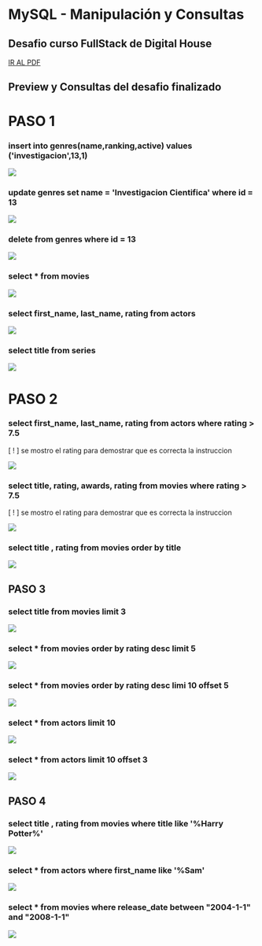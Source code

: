 # MySQL - Manipulación y Consultas
## Desafio curso FullStack de Digital House

<a href="https://github.com/Kaiael24/DB_Modelos-Consultas/blob/master/Desafio/manipulacionConsultas.pdf">IR AL PDF</a>

   
## Preview y Consultas del desafio finalizado
# PASO 1
### insert    into    genres(name,ranking,active)    values ('investigacion',13,1)
<img src="https://github.com/Kaiael24/DB_Modelos-Consultas/blob/master/images/1.1.PNG">

### update    genres     set name = 'Investigacion Cientifica'   where id = 13 
<img src="https://github.com/Kaiael24/DB_Modelos-Consultas/blob/master/images/1.2.PNG">
  
### delete from genres    where id = 13  
<img src="https://github.com/Kaiael24/DB_Modelos-Consultas/blob/master/images/1.3.PNG">
  
### select * from movies
<img src="https://github.com/Kaiael24/DB_Modelos-Consultas/blob/master/images/1.4.PNG">
  
### select first_name, last_name, rating    from actors
<img src="https://github.com/Kaiael24/DB_Modelos-Consultas/blob/master/images/1.5.PNG">
  

### select title    from series   
<img src="https://github.com/Kaiael24/DB_Modelos-Consultas/blob/master/images/1.6.PNG">
  
# PASO 2

### select first_name, last_name, rating    from actors    where rating > 7.5
[ ! ] se mostro el rating para demostrar que es correcta la instruccion   

<img src="https://github.com/Kaiael24/DB_Modelos-Consultas/blob/master/images/2.1.PNG">
  
  
### select title, rating, awards, rating    from movies    where rating > 7.5
[ ! ] se mostro el rating para demostrar que es correcta la instruccion
  
<img src="https://github.com/Kaiael24/DB_Modelos-Consultas/blob/master/images/2.2.PNG">
  
  
### select title , rating    from movies    order by title    
<img src="https://github.com/Kaiael24/DB_Modelos-Consultas/blob/master/images/2.3.PNG">
  
## PASO 3
  
### select title    from movies    limit 3
<img src="https://github.com/Kaiael24/DB_Modelos-Consultas/blob/master/images/3.1.PNG">
  
  
### select *    from movies    order by rating desc    limit 5
<img src="https://github.com/Kaiael24/DB_Modelos-Consultas/blob/master/images/3.2.PNG">
  

### select *    from movies    order by rating desc    limi 10    offset 5
<img src="https://github.com/Kaiael24/DB_Modelos-Consultas/blob/master/images/3.3.PNG">
  

### select *    from actors    limit 10
<img src="https://github.com/Kaiael24/DB_Modelos-Consultas/blob/master/images/3.4.PNG">
  

### select *    from actors    limit 10    offset 3
<img src="https://github.com/Kaiael24/DB_Modelos-Consultas/blob/master/images/3.4A.PNG">
  
## PASO 4
  

### select title , rating    from movies    where title    like '%Harry Potter%'
<img src="https://github.com/Kaiael24/DB_Modelos-Consultas/blob/master/images/4.1.PNG">
  
 
### select *    from actors    where first_name     like '%Sam'   
<img src="https://github.com/Kaiael24/DB_Modelos-Consultas/blob/master/images/4.2.PNG">
  

### select *    from movies    where release_date     between "2004-1-1" and "2008-1-1"

<img src="https://github.com/Kaiael24/DB_Modelos-Consultas/blob/master/images/4.3.PNG">
